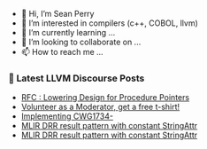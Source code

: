 - 👋 Hi, I’m Sean Perry
- 👀 I’m interested in compilers (c++, COBOL, llvm)
- 🌱 I’m currently learning ...
- 💞️ I’m looking to collaborate on ...
- 📫 How to reach me ...

<!---
s66perry/s66perry is a ✨ special ✨ repository because its `README.md` (this file) appears on your GitHub profile.
You can click the Preview link to take a look at your changes.
--->
### 📕 Latest LLVM Discourse Posts

<!-- DISCOURSE-LLVM:START -->
- [RFC : Lowering Design for Procedure Pointers](https://discourse.llvm.org/t/rfc-lowering-design-for-procedure-pointers/66277#post_1)
- [Volunteer as a Moderator, get a free t-shirt!](https://discourse.llvm.org/t/volunteer-as-a-moderator-get-a-free-t-shirt/66228#post_5)
- [Implementing CWG1734-](https://discourse.llvm.org/t/implementing-cwg1734/54741#post_7)
- [MLIR DRR result pattern with constant StringAttr](https://discourse.llvm.org/t/mlir-drr-result-pattern-with-constant-stringattr/66275#post_4)
- [MLIR DRR result pattern with constant StringAttr](https://discourse.llvm.org/t/mlir-drr-result-pattern-with-constant-stringattr/66275#post_3)
<!-- DISCOURSE-LLVM:END -->
